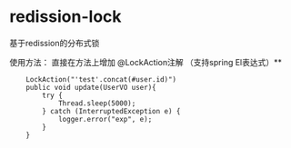# redission-lock
基于redission的分布式锁

使用方法：
直接在方法上增加 @LockAction注解 （支持spring El表达式）**

```
	LockAction("'test'.concat(#user.id)")
	public void update(UserVO user){
		try {
			Thread.sleep(5000);
		} catch (InterruptedException e) {
			logger.error("exp", e);
		}
	}
```

